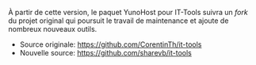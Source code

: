 À partir de cette version, le paquet YunoHost pour IT-Tools suivra un *fork* du projet original qui poursuit le travail de maintenance et ajoute de nombreux nouveaux outils.
- Source originale: https://github.com/CorentinTh/it-tools
- Nouvelle source: https://github.com/sharevb/it-tools

